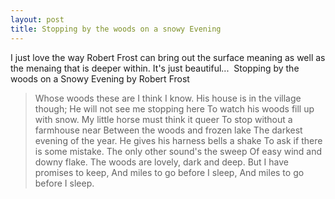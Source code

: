 ```yaml
---
layout: post
title: Stopping by the woods on a snowy Evening
---
```


I just love the way Robert Frost can bring out the surface meaning as well as the menaing that is deeper within. It's just beautiful...  Stopping by the woods on a Snowy Evening by Robert Frost

> Whose woods these are I think I know. His house is in the village though; He will not see me stopping here To watch his woods fill up with snow. My little horse must think it queer To stop without a farmhouse near Between the woods and frozen lake The darkest evening of the year. He gives his harness bells a shake To ask if there is some mistake. The only other sound's the sweep Of easy wind and downy flake. The woods are lovely, dark and deep. But I have promises to keep, And miles to go before I sleep, And miles to go before I sleep.

